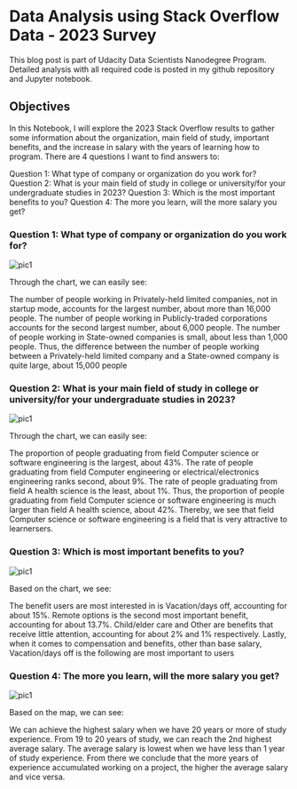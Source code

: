 # Data Analysis using Stack Overflow Data - 2023 Survey

This blog post is part of Udacity Data Scientists Nanodegree Program. Detailed analysis with all required code is posted in my github repository and Jupyter notebook.

## Objectives
In this Notebook, I will explore the 2023 Stack Overflow results to gather some information about the organization, main field of study, important benefits, and the increase in salary with the years of learning how to program. There are 4 questions I want to find answers to:

Question 1: What type of company or organization do you work for?
Question 2: What is your main field of study in college or university/for your undergraduate studies in 2023?
Question 3: Which is the most important benefits to you?
Question 4: The more you learn, will the more salary you get?

### Question 1: What type of company or organization do you work for?

![pic1](http://~)

Through the chart, we can easily see:

The number of people working in Privately-held limited companies, not in startup mode, accounts for the largest number, about more than 16,000 people.
The number of people working in Publicly-traded corporations accounts for the second largest number, about 6,000 people.
The number of people working in State-owned companies is small, about less than 1,000 people. Thus, the difference between the number of people working between a Privately-held limited company and a State-owned company is quite large, about 15,000 people

### Question 2: What is your main field of study in college or university/for your undergraduate studies in 2023?

![pic1](http://~)

Through the chart, we can easily see:

The proportion of people graduating from field Computer science or software engineering is the largest, about 43%.
The rate of people graduating from field Computer engineering or electrical/electronics engineering ranks second, about 9%.
The rate of people graduating from field A health science is the least, about 1%. Thus, the proportion of people graduating from field Computer science or software engineering is much larger than field A health science, about 42%. Thereby, we see that field Computer science or software engineering is a field that is very attractive to learnersers.

### Question 3: Which is most important benefits to you?

![pic1](http://~)

Based on the chart, we see:

The benefit users are most interested in is Vacation/days off, accounting for about 15%.
Remote options is the second most important benefit, accounting for about 13.7%.
Child/elder care and Other are benefits that receive little attention, accounting for about 2% and 1% respectively. Lastly, when it comes to compensation and benefits, other than base salary, Vacation/days off is the following are most important to users

### Question 4: The more you learn, will the more salary you get?

![pic1](http://~)

Based on the map, we can see:

We can achieve the highest salary when we have 20 years or more of study experience.
From 19 to 20 years of study, we can reach the 2nd highest average salary.
The average salary is lowest when we have less than 1 year of study experience. From there we conclude that the more years of experience accumulated working on a project, the higher the average salary and vice versa.